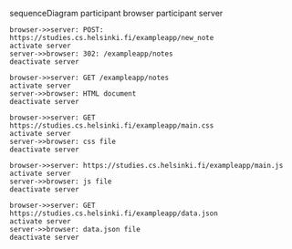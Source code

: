 sequenceDiagram
    participant browser
    participant server

    browser->>server: POST: https://studies.cs.helsinki.fi/exampleapp/new_note
    activate server
    server->>browser: 302: /exampleapp/notes
    deactivate server

    browser->>server: GET /exampleapp/notes
    activate server
    server->>browser: HTML document
    deactivate server

    browser->>server: GET https://studies.cs.helsinki.fi/exampleapp/main.css
    activate server
    server->>browser: css file
    deactivate server

    browser->>server: https://studies.cs.helsinki.fi/exampleapp/main.js
    activate server
    server->>browser: js file
    deactivate server

    browser->>server: GET https://studies.cs.helsinki.fi/exampleapp/data.json
    activate server
    server->>browser: data.json file
    deactivate server
